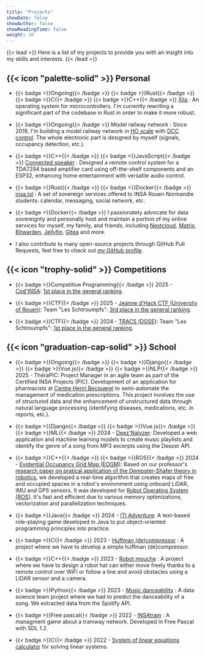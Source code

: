 ```yaml
---
title: "Projects"
showDate: false
showAuthor: false
showReadingTime: false
weight: 20
---
```


{{< lead >}}
Here is a list of my projects to provide you with an insight into my skills and interests.
{{< /lead >}}

## {{< icon "palette-solid" >}} Personal

- {{< badge >}}Ongoing{{< /badge >}} {{< badge >}}Rust{{< /badge >}} {{< badge >}}C{{< /badge >}} {{< badge >}}C++{{< /badge >}} [Xila](https://github.com/Xila-Project) : An operating system for microcontrollers. I'm currently rewriting a significant part of the codebase in Rust in order to make it more robust.

- {{< badge >}}Ongoing{{< /badge >}} Model railway network : Since 2019, I'm building a model railway network in [HO scale](https://en.wikipedia.org/wiki/HO_scale) with [DCC control](https://en.wikipedia.org/wiki/Digital_Command_Control). The whole electronic part is designed by myself (signals, occupancy detection, etc.).

- {{< badge >}}C++{{< /badge >}} {{< badge >}}JavaScript{{< /badge >}} [Connected speaker](https://github.com/AlixANNERAUD/Connected_speaker) : Designed a remote control system for a TDA7294 based amplifier card using off-the-shelf components and an ESP32, enhancing home entertainment with versatile audio control.

- {{< badge >}}Rust{{< /badge >}} {{< badge >}}Docker{{< /badge >}} [insa.lol](https://insa.lol) : A set of sovereign services offered to INSA Rouen Normandie students: calendar, messaging, social network, etc.
  
- {{< badge >}}Docker{{< /badge >}} I passionately advocate for data sovereignty and personally host and maintain a portion of my online services for myself, my family, and friends, including [Nextcloud](https://nextcloud.com/), [Matrix](https://matrix.org/), [Bitwarden](https://bitwarden.com/), [Jellyfin](https://jellyfin.org/), [Gitea](https://about.gitea.com/) and more.

- I also contribute to many open-source projects through GitHub Pull Requests, feel free to check out [my GitHub profile](https://github.com/AlixANNERAUD).

## {{< icon "trophy-solid" >}} Competitions

- {{< badge >}}Competitive Programming{{< /badge >}} 2025 - [Cod'INSA](https://codinsa.org/): [1st place in the general ranking](https://codinsa.org/static/past).

- {{< badge >}}CTF{{< /badge >}} 2025 - [Jeanne d’Hack CTF (University of Rouen)](https://www.jeanne-hack-ctf.org/post/): Team "Les Schtroumpfs": [3rd place in the general ranking](https://www.jeanne-hack-ctf.org/post/2025/).

- {{< badge >}}CTF{{< /badge >}} 2024 - [TRACS (DGSE)](https://tracs.viarezo.fr/): Team "Les Schtroumpfs": [1st place in the general ranking](https://tracs.viarezo.fr/edition_results/show_student_ranking/2024/).

## {{< icon "graduation-cap-solid" >}} School

- {{< badge >}}Ongoing{{< /badge >}} {{< badge >}}Django{{< /badge >}} {{< badge >}}Vue.js{{< /badge >}} {{< badge >}}NLP{{< /badge >}} 2025 - ThéraPIC: Project Manager in an agile team as part of the Certified INSA Projects (PIC). Development of an application for pharmacists at [Centre Henri Becquerel](https://www.becquerel.fr/) to semi-automate the management of medication prescriptions. This project involves the use of structured data and the enhancement of unstructured data through natural language processing (identifying diseases, medications, etc. in reports, etc.).

- {{< badge >}}Django{{< /badge >}} {{< badge >}}Vue.js{{< /badge >}} {{< badge >}}ML{{< /badge >}} 2024 - [Deez'Nalyzer](https://github.com/AlixANNERAUD/Deez_Nalyzer): Developed a web application and machine learning models to create music playlists and identify the genre of a song from MP3 excerpts using the Deezer API.  

- {{< badge >}}C++{{< /badge >}} {{< badge >}}ROS{{< /badge >}} 2024 - [Evidential Occupancy Grid Map (EOGM)](https://github.com/AlixANNERAUD/Evidential_occupancy_map): Based on our professor's [research paper on pratical application of the Dempster-Shafer theory in robotics](https://www.researchgate.net/publication/337171728_25D_Evidential_Grids_for_Dynamic_Object_Detection), we developed a real-time algorithm that creates maps of free and occupied spaces in a robot's environment using onboard LiDAR, IMU and GPS sensors.
It was developed for [Robot Operating System (ROS)](https://en.wikipedia.org/wiki/Robot_Operating_System). 
It's fast and efficient due to various memory optimizations, vectorization and parallelization techniques. 

- {{< badge >}}Java{{< /badge >}} 2024 - [ITI Adventure](https://github.com/AlixANNERAUD/ITI_aventure): A text-based role-playing game developed in Java to put object-oriented programming principles into practice.
 
- {{< badge >}}C{{< /badge >}} 2023 - [Huffman (de)compressor](https://github.com/AlixANNERAUD/Huffman_compressor) : A project where we have to develop a simple huffman (de)compressor.

- {{< badge >}}C++{{< /badge >}} 2023 - [Robot mouche](https://github.com/AlixANNERAUD/Robot_Mouche) : A project where we have to design a robot  hat can either move freely thanks to a remote control over WiFi or follow a line and avoid obstacles using a LiDAR sensor and a camera.

- {{< badge >}}Python{{< /badge >}} 2023 - [Music danceability](https://github.com/AlixANNERAUD/Music_danceability_prediction) : A data science team project where we had to predict the danceability of a song. We extracted data from the Spotify API.
  
- {{< badge >}}Free pascal{{< /badge >}} 2022 - [INSAtram](https://github.com/AlixANNERAUD/INSAtram) : A managment game about a tramway network. Developed in Free Pascal with SDL 1.2.

- {{< badge >}}C{{< /badge >}} 2022 - [System of linear equations calculator](https://github.com/AlixANNERAUD/System_of_linear_equations_solver) for solving linear systems.
